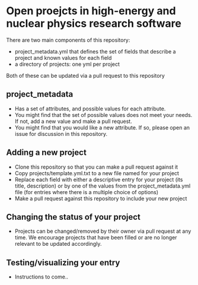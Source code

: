 # Open proejcts in high-energy and nuclear physics research software

There are two main components of this repository:
- project_metadata.yml that defines the set of fields that describe a project and known values for each field
- a directory of projects: one yml per project

Both of these can be updated via a pull request to this repository

## project_metadata
- Has a set of attributes, and possible values for each attribute.
- You might find that the set of possible values does not meet your needs. If not, add a new value and make a pull request.
- You might find that you would like a new attribute. If so, please open an issue for discussion in this repository.

## Adding a new project
- Clone this repository so that you can make a pull request against it
- Copy projects/template.yml.txt to a new file named for your project
- Replace each field with either a descriptive entry for your project (its title, description) or by one of the values from the project_metadata.yml file
(for entries where there is a multiple choice of options)
- Make a pull request against this repository to include your new project

## Changing the status of your project
- Projects can be changed/removed by their owner via pull request at any time. We encourage projects that have been filled or are no
longer relevant to be updated accordingly.

## Testing/visualizing your entry
- Instructions to come..

